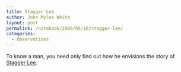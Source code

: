 ```yaml
---
title: Stagger Lee
author: John Myles White
layout: post
permalink: /notebook/2009/05/18/stagger-lee/
categories:
  - Observations
---
```


To know a man, you need only find out how he envisions the story of [Stagger Lee](http://en.wikipedia.org/wiki/Stagger_Lee_(song)).
